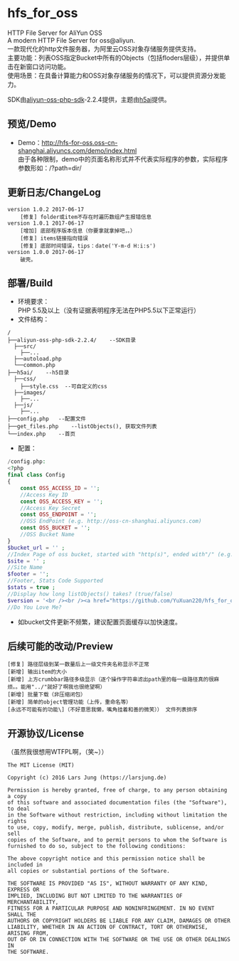 # hfs_for_oss
HTTP File Server for AliYun OSS  
A modern HTTP File Server for oss@aliyun.  
一款现代化的http文件服务器，为阿里云OSS对象存储服务提供支持。  
主要功能：列表OSS指定Bucket中所有的Objects（包括floders层级），并提供单击在新窗口访问功能。  
使用场景：在具备计算能力和OSS对象存储服务的情况下，可以提供资源分发能力。  
  
SDK由[aliyun-oss-php-sdk](https://help.aliyun.com/document_detail/32101.html?spm=5176.doc52834.6.753.ihtpJC)-2.2.4提供，主题由[h5ai](https://larsjung.de/h5ai/)提供。

## 预览/Demo
* Demo：http://hfs-for-oss.oss-cn-shanghai.aliyuncs.com/demo/index.html  
由于各种限制，demo中的页面名称形式并不代表实际程序的参数，实际程序参数形如：/?path=dir/

## 更新日志/ChangeLog
```
version 1.0.2 2017-06-17
	[修复] folder或item不存在时遍历数组产生报错信息
version 1.0.1 2017-06-17
	[增加] 底部程序版本信息（你要拿就拿掉吧，。）
	[修复] items链接指向错误
	[修复] 底部时间错误，tips：date('Y-m-d H:i:s')
version 1.0.0 2017-06-17
	破壳。
```

## 部署/Build
* 环境要求：  
PHP 5.5及以上（没有证据表明程序无法在PHP5.5以下正常运行）
* 文件结构：
```
/
├──aliyun-oss-php-sdk-2.2.4/	--SDK目录
  ├──src/
    ├──...
  ├──autoload.php
  └──common.php
├──h5ai/	--h5目录
  ├──css/
    ├──style.css  --可自定义的css
  ├──images/
    ├──...
  ├──js/
    ├──...
├──config.php	--配置文件
├──get_files.php	--listObjects(), 获取文件列表
└──index.php	--首页
```
* 配置：   
~~~php
/config.php:
<?php
final class Config
{
	const OSS_ACCESS_ID = '';
	//Access Key ID
	const OSS_ACCESS_KEY = '';
	//Access Key Secret
	const OSS_ENDPOINT = '';
	//OSS EndPoint (e.g. http://oss-cn-shanghai.aliyuncs.com)
	const OSS_BUCKET = '';
	//OSS Bucket Name
}
$bucket_url = '' ;
//Index Page of oss bucket, started with "http(s)", ended with"/" (e.g. http://xxxxx.oss-cn-shanghai.aliyuncs.com/)
$site = '' ;
//Site Name
$footer = '';
//Footer, Stats Code Supported
$stats = true ;
//Display how long listObjects() takes? (true/false)
$version = '<br /><br /><a href="https://github.com/YuXuan220/hfs_for_oss/" target="_blank" >hfs_for_oss</a> ver 1.0.1' ;
//Do You Love Me?
~~~
* 如bucket文件更新不频繁，建议配置页面缓存以加快速度。

## 后续可能的改动/Preview
```
[修复] 路径层级到某一数量后上一级文件夹名称显示不正常
[新增] 输出item的大小
[新增] 上方crumbbar路径多级显示（逐个操作字符串滤出path里的每一级路径真的很麻烦。。能用"../"就好了啊我也很绝望啊）
[新增] 批量下载（非压缩闭包）
[新增] 简单的object管理功能（上传，重命名等）
[永远不可能有的功能\]（不好意思我懒，嘴角挂着和善的微笑）） 文件列表排序
```

## 开源协议/License
（虽然我很想用WTFPL啊，（笑~））
```
The MIT License (MIT) 
 
Copyright (c) 2016 Lars Jung (https://larsjung.de)

Permission is hereby granted, free of charge, to any person obtaining a copy
of this software and associated documentation files (the "Software"), to deal
in the Software without restriction, including without limitation the rights
to use, copy, modify, merge, publish, distribute, sublicense, and/or sell
copies of the Software, and to permit persons to whom the Software is
furnished to do so, subject to the following conditions:

The above copyright notice and this permission notice shall be included in
all copies or substantial portions of the Software.

THE SOFTWARE IS PROVIDED "AS IS", WITHOUT WARRANTY OF ANY KIND, EXPRESS OR
IMPLIED, INCLUDING BUT NOT LIMITED TO THE WARRANTIES OF MERCHANTABILITY,
FITNESS FOR A PARTICULAR PURPOSE AND NONINFRINGEMENT. IN NO EVENT SHALL THE
AUTHORS OR COPYRIGHT HOLDERS BE LIABLE FOR ANY CLAIM, DAMAGES OR OTHER
LIABILITY, WHETHER IN AN ACTION OF CONTRACT, TORT OR OTHERWISE, ARISING FROM,
OUT OF OR IN CONNECTION WITH THE SOFTWARE OR THE USE OR OTHER DEALINGS IN
THE SOFTWARE.
```
